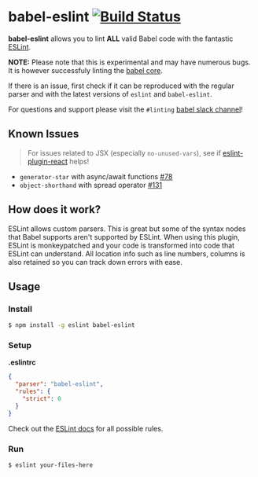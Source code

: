# babel-eslint [![Build Status][travis-image]][travis-url]

**babel-eslint** allows you to lint **ALL** valid Babel code with the fantastic
[ESLint](https://github.com/eslint/eslint).

**NOTE:** Please note that this is experimental and may have numerous bugs. It is however
successfuly linting the [babel core](https://github.com/babel/babel/blob/master/.eslintrc).

If there is an issue, first check if it can be reproduced with the regular parser and with the latest versions of `eslint` and `babel-eslint`.

For questions and support please visit the `#linting` [babel slack channel](https://babel-slack.herokuapp.com)!

## Known Issues
> For issues related to JSX (especially `no-unused-vars`), see if [eslint-plugin-react](https://github.com/yannickcr/eslint-plugin-react) helps!
- `generator-star` with async/await functions [#78](https://github.com/babel/babel-eslint/issues/78)
- `object-shorthand` with spread operator [#131](https://github.com/babel/babel-eslint/issues/131)

## How does it work?

ESLint allows custom parsers. This is great but some of the syntax nodes that Babel supports
aren't supported by ESLint. When using this plugin, ESLint is monkeypatched and your code is
transformed into code that ESLint can understand. All location info such as line numbers,
columns is also retained so you can track down errors with ease.

## Usage

### Install

```sh
$ npm install -g eslint babel-eslint
```

### Setup

**.eslintrc**

```json
{
  "parser": "babel-eslint",
  "rules": {
    "strict": 0
  }
}
```

Check out the [ESLint docs](http://eslint.org/docs/rules/) for all possible rules.

### Run

```sh
$ eslint your-files-here
```

[travis-url]: https://travis-ci.org/babel/babel-eslint
[travis-image]: https://travis-ci.org/babel/babel-eslint.svg?branch=master
